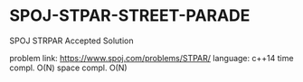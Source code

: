 # SPOJ-STPAR-STREET-PARADE
SPOJ STRPAR Accepted Solution

problem link: https://www.spoj.com/problems/STPAR/
language: c++14
time compl. O(N)
space compl. O(N)
